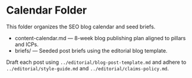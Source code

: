 # Calendar Folder

This folder organizes the SEO blog calendar and seed briefs.

- content-calendar.md — 8-week blog publishing plan aligned to pillars and ICPs.
- briefs/ — Seeded post briefs using the editorial blog template.

Draft each post using `../editorial/blog-post-template.md` and adhere to `../editorial/style-guide.md` and `../editorial/claims-policy.md`.





